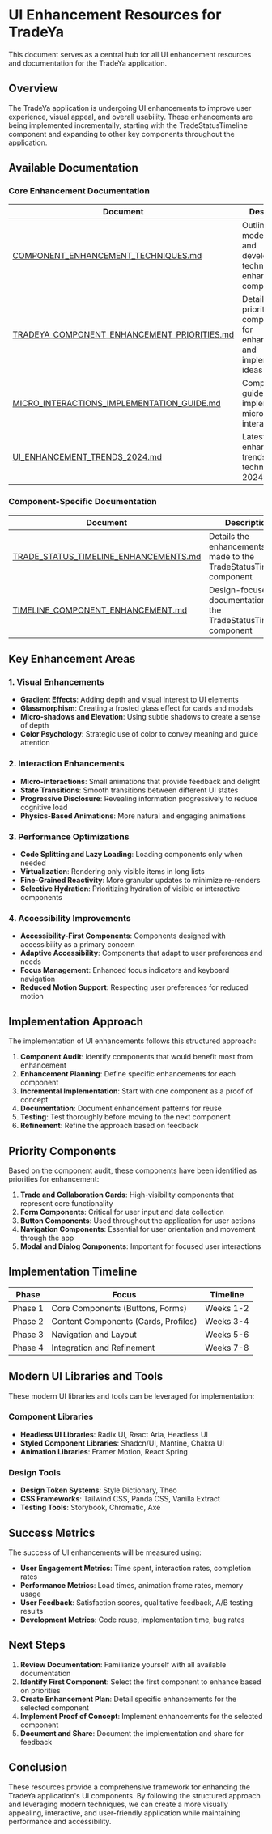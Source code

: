# UI Enhancement Resources for TradeYa

This document serves as a central hub for all UI enhancement resources and documentation for the TradeYa application.

## Overview

The TradeYa application is undergoing UI enhancements to improve user experience, visual appeal, and overall usability. These enhancements are being implemented incrementally, starting with the TradeStatusTimeline component and expanding to other key components throughout the application.

## Available Documentation

### Core Enhancement Documentation

| Document | Description |
|----------|-------------|
| [COMPONENT_ENHANCEMENT_TECHNIQUES.md](./COMPONENT_ENHANCEMENT_TECHNIQUES.md) | Outlines modern design and development techniques for enhancing components |
| [TRADEYA_COMPONENT_ENHANCEMENT_PRIORITIES.md](./TRADEYA_COMPONENT_ENHANCEMENT_PRIORITIES.md) | Details the priority components for enhancement and implementation ideas |
| [MICRO_INTERACTIONS_IMPLEMENTATION_GUIDE.md](./MICRO_INTERACTIONS_IMPLEMENTATION_GUIDE.md) | Comprehensive guide for implementing micro-interactions |
| [UI_ENHANCEMENT_TRENDS_2024.md](./UI_ENHANCEMENT_TRENDS_2024.md) | Latest UI enhancement trends and techniques for 2024 |

### Component-Specific Documentation

| Document | Description |
|----------|-------------|
| [TRADE_STATUS_TIMELINE_ENHANCEMENTS.md](./TRADE_STATUS_TIMELINE_ENHANCEMENTS.md) | Details the enhancements made to the TradeStatusTimeline component |
| [TIMELINE_COMPONENT_ENHANCEMENT.md](../src/components/ui/design-enhancements/TIMELINE_COMPONENT_ENHANCEMENT.md) | Design-focused documentation for the TradeStatusTimeline component |

## Key Enhancement Areas

### 1. Visual Enhancements

- **Gradient Effects**: Adding depth and visual interest to UI elements
- **Glassmorphism**: Creating a frosted glass effect for cards and modals
- **Micro-shadows and Elevation**: Using subtle shadows to create a sense of depth
- **Color Psychology**: Strategic use of color to convey meaning and guide attention

### 2. Interaction Enhancements

- **Micro-interactions**: Small animations that provide feedback and delight
- **State Transitions**: Smooth transitions between different UI states
- **Progressive Disclosure**: Revealing information progressively to reduce cognitive load
- **Physics-Based Animations**: More natural and engaging animations

### 3. Performance Optimizations

- **Code Splitting and Lazy Loading**: Loading components only when needed
- **Virtualization**: Rendering only visible items in long lists
- **Fine-Grained Reactivity**: More granular updates to minimize re-renders
- **Selective Hydration**: Prioritizing hydration of visible or interactive components

### 4. Accessibility Improvements

- **Accessibility-First Components**: Components designed with accessibility as a primary concern
- **Adaptive Accessibility**: Components that adapt to user preferences and needs
- **Focus Management**: Enhanced focus indicators and keyboard navigation
- **Reduced Motion Support**: Respecting user preferences for reduced motion

## Implementation Approach

The implementation of UI enhancements follows this structured approach:

1. **Component Audit**: Identify components that would benefit most from enhancement
2. **Enhancement Planning**: Define specific enhancements for each component
3. **Incremental Implementation**: Start with one component as a proof of concept
4. **Documentation**: Document enhancement patterns for reuse
5. **Testing**: Test thoroughly before moving to the next component
6. **Refinement**: Refine the approach based on feedback

## Priority Components

Based on the component audit, these components have been identified as priorities for enhancement:

1. **Trade and Collaboration Cards**: High-visibility components that represent core functionality
2. **Form Components**: Critical for user input and data collection
3. **Button Components**: Used throughout the application for user actions
4. **Navigation Components**: Essential for user orientation and movement through the app
5. **Modal and Dialog Components**: Important for focused user interactions

## Implementation Timeline

| Phase | Focus | Timeline |
|-------|-------|----------|
| Phase 1 | Core Components (Buttons, Forms) | Weeks 1-2 |
| Phase 2 | Content Components (Cards, Profiles) | Weeks 3-4 |
| Phase 3 | Navigation and Layout | Weeks 5-6 |
| Phase 4 | Integration and Refinement | Weeks 7-8 |

## Modern UI Libraries and Tools

These modern UI libraries and tools can be leveraged for implementation:

### Component Libraries

- **Headless UI Libraries**: Radix UI, React Aria, Headless UI
- **Styled Component Libraries**: Shadcn/UI, Mantine, Chakra UI
- **Animation Libraries**: Framer Motion, React Spring

### Design Tools

- **Design Token Systems**: Style Dictionary, Theo
- **CSS Frameworks**: Tailwind CSS, Panda CSS, Vanilla Extract
- **Testing Tools**: Storybook, Chromatic, Axe

## Success Metrics

The success of UI enhancements will be measured using:

- **User Engagement Metrics**: Time spent, interaction rates, completion rates
- **Performance Metrics**: Load times, animation frame rates, memory usage
- **User Feedback**: Satisfaction scores, qualitative feedback, A/B testing results
- **Development Metrics**: Code reuse, implementation time, bug rates

## Next Steps

1. **Review Documentation**: Familiarize yourself with all available documentation
2. **Identify First Component**: Select the first component to enhance based on priorities
3. **Create Enhancement Plan**: Detail specific enhancements for the selected component
4. **Implement Proof of Concept**: Implement enhancements for the selected component
5. **Document and Share**: Document the implementation and share for feedback

## Conclusion

These resources provide a comprehensive framework for enhancing the TradeYa application's UI components. By following the structured approach and leveraging modern techniques, we can create a more visually appealing, interactive, and user-friendly application while maintaining performance and accessibility.
